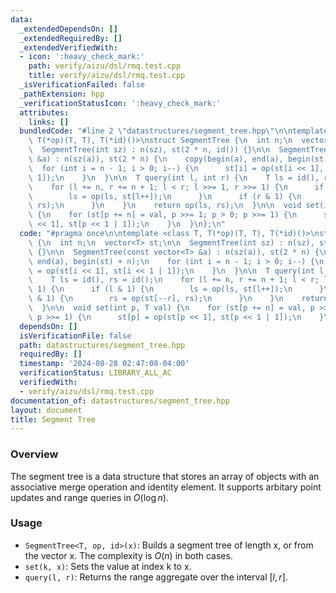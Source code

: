 ```yaml
---
data:
  _extendedDependsOn: []
  _extendedRequiredBy: []
  _extendedVerifiedWith:
  - icon: ':heavy_check_mark:'
    path: verify/aizu/dsl/rmq.test.cpp
    title: verify/aizu/dsl/rmq.test.cpp
  _isVerificationFailed: false
  _pathExtension: hpp
  _verificationStatusIcon: ':heavy_check_mark:'
  attributes:
    links: []
  bundledCode: "#line 2 \"datastructures/segment_tree.hpp\"\n\ntemplate <class T,\
    \ T(*op)(T, T), T(*id)()>\nstruct SegmentTree {\n  int n;\n  vector<T> st;\n\n\
    \  SegmentTree(int sz) : n(sz), st(2 * n, id()) {}\n\n  SegmentTree(const vector<T>\
    \ &a) : n(sz(a)), st(2 * n) {\n    copy(begin(a), end(a), begin(st) + n);\n  \
    \  for (int i = n - 1; i > 0; i--) {\n      st[i] = op(st[i << 1], st[i << 1 |\
    \ 1]);\n    }\n  }\n\n  T query(int l, int r) {\n    T ls = id(), rs = id();\n\
    \    for (l += n, r += n + 1; l < r; l >>= 1, r >>= 1) {\n      if (l & 1) {\n\
    \        ls = op(ls, st[l++]);\n      }\n      if (r & 1) {\n        rs = op(st[--r],\
    \ rs);\n      }\n    }\n    return op(ls, rs);\n  }\n\n  void set(int p, T val)\
    \ {\n    for (st[p += n] = val, p >>= 1; p > 0; p >>= 1) {\n      st[p] = op(st[p\
    \ << 1], st[p << 1 | 1]);\n    }\n  }\n};\n"
  code: "#pragma once\n\ntemplate <class T, T(*op)(T, T), T(*id)()>\nstruct SegmentTree\
    \ {\n  int n;\n  vector<T> st;\n\n  SegmentTree(int sz) : n(sz), st(2 * n, id())\
    \ {}\n\n  SegmentTree(const vector<T> &a) : n(sz(a)), st(2 * n) {\n    copy(begin(a),\
    \ end(a), begin(st) + n);\n    for (int i = n - 1; i > 0; i--) {\n      st[i]\
    \ = op(st[i << 1], st[i << 1 | 1]);\n    }\n  }\n\n  T query(int l, int r) {\n\
    \    T ls = id(), rs = id();\n    for (l += n, r += n + 1; l < r; l >>= 1, r >>=\
    \ 1) {\n      if (l & 1) {\n        ls = op(ls, st[l++]);\n      }\n      if (r\
    \ & 1) {\n        rs = op(st[--r], rs);\n      }\n    }\n    return op(ls, rs);\n\
    \  }\n\n  void set(int p, T val) {\n    for (st[p += n] = val, p >>= 1; p > 0;\
    \ p >>= 1) {\n      st[p] = op(st[p << 1], st[p << 1 | 1]);\n    }\n  }\n};"
  dependsOn: []
  isVerificationFile: false
  path: datastructures/segment_tree.hpp
  requiredBy: []
  timestamp: '2024-08-28 02:47:08-04:00'
  verificationStatus: LIBRARY_ALL_AC
  verifiedWith:
  - verify/aizu/dsl/rmq.test.cpp
documentation_of: datastructures/segment_tree.hpp
layout: document
title: Segment Tree
---
```


### Overview

The segment tree is a data structure that stores an array of objects with an associative merge operation and identity element. It supports arbitary point updates and range queries in $O(\log{n})$.

### Usage

* `SegmentTree<T, op, id>(x)`: Builds a segment tree of length x, or from the vector x. The complexity is $O(n)$ in both cases.
* `set(k, x)`: Sets the value at index k to x.
* `query(l, r)`: Returns the range aggregate over the interval $[l, r]$.